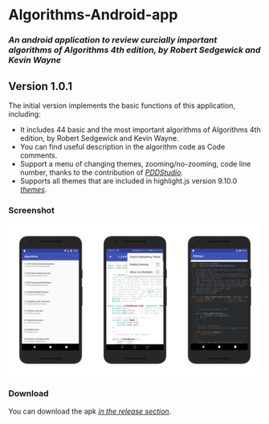 # Algorithms-Android-app
### *An android application to review curcially important algorithms of Algorithms 4th edition, by Robert Sedgewick and Kevin Wayne*


## Version 1.0.1

The initial version implements the basic functions of this application, including:
* It includes 44 basic and the most important algorithms of Algorithms 4th edition, by Robert Sedgewick and Kevin Wayne.
* You can find useful description in the algorithm code as Code comments.
* Support a menu of changing themes, zooming/no-zooming, code line number, thanks to the contribution of *[PDDStudio](https://github.com/PDDStudio)*.
* Supports all themes that are included in highlight.js version 9.10.0 *[themes](https://github.com/mxc19912008/Algorithms-Android-app/tree/master/library/src/main/assets/styles)*.

### Screenshot

![](https://github.com/mxc19912008/readme_pics/blob/master/image/alg_app.png)

### Download

You can download the apk *[in the release section](https://github.com/mxc19912008/Algorithms-Android-app/releases)*.

